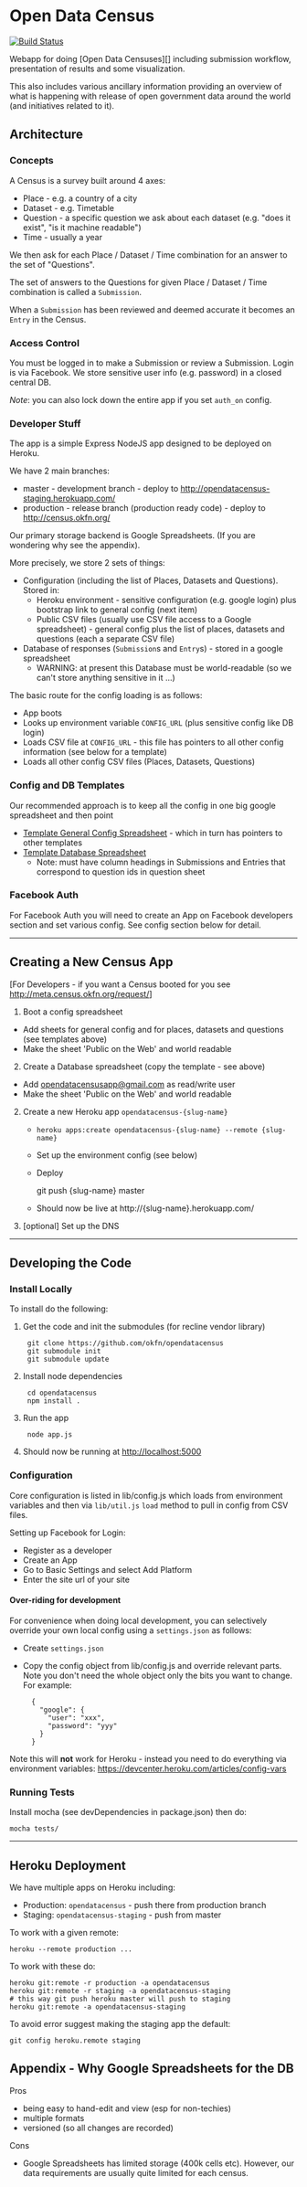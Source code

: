 # Open Data Census

[![Build Status](https://travis-ci.org/okfn/opendatacensus.png?branch=master)](https://travis-ci.org/okfn/opendatacensus)

Webapp for doing [Open Data Censuses][] including submission workflow,
presentation of results and some visualization.

[Open Data Census]: http://census.okfn.org/

This also includes various ancillary information providing an overview of what
is happening with release of open government data around the world (and
initiatives related to it).

## Architecture

### Concepts

A Census is a survey built around 4 axes:

* Place - e.g. a country of a city
* Dataset - e.g. Timetable
* Question - a specific question we ask about each dataset (e.g. "does it exist", "is it machine readable")
* Time - usually a year

We then ask for each Place / Dataset / Time combination for an answer to the set of "Questions".

The set of answers to the Questions for given Place / Dataset / Time combination is called a `Submission`.

When a `Submission` has been reviewed and deemed accurate it becomes an `Entry` in the Census. 

### Access Control

You must be logged in to make a Submission or review a Submission. Login is via
Facebook. We store sensitive user info (e.g. password) in a closed central DB.

*Note*: you can also lock down the entire app if you set `auth_on` config.

### Developer Stuff

The app is a simple Express NodeJS app designed to be deployed on Heroku.

We have 2 main branches:

* master - development branch - deploy to <http://opendatacensus-staging.herokuapp.com/>
* production - release branch (production ready code) - deploy to <http://census.okfn.org/>

Our primary storage backend is Google Spreadsheets. (If you are wondering why see the appendix).

More precisely, we store 2 sets of things:

* Configuration (including the list of Places, Datasets and Questions). Stored in:
  * Heroku environment - sensitive configuration (e.g. google login) plus
    bootstrap link to general config (next item)
  * Public CSV files (usually use CSV file access to a Google spreadsheet) -
    general config plus the list of places, datasets and questions (each a
    separate CSV file)
* Database of responses (`Submission`s and `Entry`s) - stored in a google
  spreadsheet
  * WARNING: at present this Database must be world-readable (so we can't store
    anything sensitive in it ...)

The basic route for the config loading is as follows:

* App boots
* Looks up environment variable `CONFIG_URL` (plus sensitive config like DB
  login)
* Loads CSV file at `CONFIG_URL` - this file has pointers to all other config
  information (see below for a template)
* Loads all other config CSV files (Places, Datasets, Questions)


### Config and DB Templates

Our recommended approach is to keep all the config in one big google spreadsheet and then point 

* [Template General Config Spreadsheet][config] - which in turn has pointers to other templates
* [Template Database Spreadsheet][db-template]
  * Note: must have column headings in Submissions and Entries that correspond
    to question ids in question sheet

[config]: https://docs.google.com/a/okfn.org/spreadsheet/ccc?key=0AqR8dXc6Ji4JdG5FYWF5M0o1cHBvQkZLTUdOYWtlNmc#gid=0
[db-template]: https://docs.google.com/a/okfn.org/spreadsheet/ccc?key=0AqR8dXc6Ji4JdFgwSjlabk0wY3NfT2owbktCME5MY2c&usp=drive_web


### Facebook Auth

For Facebook Auth you will need to create an App on Facebook developers section
and set various config. See config section below for detail.

------


## Creating a New Census App

[For Developers - if you want a Census booted for you see <http://meta.census.okfn.org/request/>]

1. Boot a config spreadsheet

  * Add sheets for general config and for places, datasets and questions (see
    templates above)
  * Make the sheet 'Public on the Web' and world readable

2. Create a Database spreadsheet (copy the template - see above)

  * Add opendatacensusapp@gmail.com as read/write user
  * Make the sheet 'Public on the Web' and world readable

2. Create a new Heroku app `opendatacensus-{slug-name}`

   * `heroku apps:create opendatacensus-{slug-name} --remote {slug-name}`
   * Set up the environment config (see below)
   * Deploy

        git push {slug-name} master
   
   * Should now be live at http://{slug-name}.herokuapp.com/

3. [optional] Set up the DNS


------

## Developing the Code

### Install Locally

To install do the following:

1. Get the code and init the submodules (for recline vendor library)

        git clone https://github.com/okfn/opendatacensus
        git submodule init
        git submodule update

2. Install node dependencies

        cd opendatacensus
        npm install .

3. Run the app

        node app.js

4. Should now be running at <http://localhost:5000>


### Configuration

Core configuration is listed in lib/config.js which loads from environment
variables and then via `lib/util.js` `load` method to pull in config from CSV
files.

Setting up Facebook for Login:

* Register as a developer
* Create an App
* Go to Basic Settings and select Add Platform
* Enter the site url of your site

#### Over-riding for development

For convenience when doing local development, you can selectively override your
own local config using a `settings.json` as follows:

* Create `settings.json`
* Copy the config object from lib/config.js and override relevant parts. Note
  you don't need the whole object only the bits you want to change. For example:

        {
          "google": {
            "user": "xxx",
            "password": "yyy"
          }
        }

Note this will **not** work for Heroku - instead you need to do everything via
environment variables: https://devcenter.heroku.com/articles/config-vars

### Running Tests

Install mocha (see devDependencies in package.json) then do:

    mocha tests/

------

## Heroku Deployment

We have multiple apps on Heroku including:

* Production: `opendatacensus` - push there from production branch
* Staging: `opendatacensus-staging` - push from master

To work with a given remote:

    heroku --remote production ...

To work with these do:

    heroku git:remote -r production -a opendatacensus
    heroku git:remote -r staging -a opendatacensus-staging
    # this way git push heroku master will push to staging
    heroku git:remote -a opendatacensus-staging

To avoid error suggest making the staging app the default:

    git config heroku.remote staging

## Appendix - Why Google Spreadsheets for the DB

Pros

* being easy to hand-edit and view (esp for non-techies)
* multiple formats
* versioned (so all changes are recorded)

Cons

* Google Spreadsheets has limited storage (400k cells etc). However, our data
  requirements are usually quite limited for each census.


